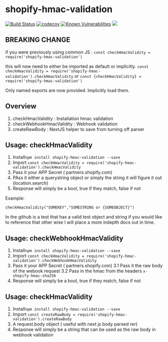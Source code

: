 # shopify-hmac-validation
[![Build Status](https://travis-ci.com/leighs-hammer/shopify-hmac-validation.svg?branch=master)](https://travis-ci.com/leighs-hammer/shopify-hmac-validation)
[![codecov](https://codecov.io/gh/leighs-hammer/shopify-hmac-validation/branch/master/graph/badge.svg)](https://codecov.io/gh/leighs-hammer/shopify-hmac-validation)
[![Known Vulnerabilities](https://snyk.io/test/github/leighs-hammer/shopify-hmac-validation/badge.svg?targetFile=package.json)](https://snyk.io/test/github/leighs-hammer/shopify-hmac-validation?targetFile=package.json)
![](https://img.shields.io/twitter/follow/@leighb4rnes.svg?label=follow&style=social)

## BREAKING CHANGE

if you were previously using common JS : `const checkHmacValidity = require('shopify-hmac-validation')`

this will now need to either be imported as default or implicitly. 
`const checkHmacValidity = require('shopify-hmac-validation').checkHmacValidity`
or
`const {checkHmacValidity} = require('shopify-hmac-validation')`

Only named exports are now provided. Implicitly load them. 




## Overview 

1. checkHmacValidity : Installation hmac validation
2. checkWebhookHmacValidity : Webhook validation
3. createRawBody : NextJS helper to save from turning off parser

## Usage: checkHmacValidity

1. Install`npm install shopify-hmac-validation --save`
2. Import `const checkHmacValidity = require('shopify-hmac-validation').checkHmacValidity` 
3. Pass it your APP Secret ( partners.shopify.com)
4. PAss it either a querystring object or simply the string it will figure it out (location.search)
5. Response will simply be a bool, true if they match, false if not

Example: 

`checkHmacValidity("SOMEKEY","SOMESTRING or {SOMEOBJECT}")`

In the github is a test that has a valid test object and string if you would like to reference that other wise I will place a more indepth docs out in time.

## Usage: checkWebhookHmacValidity

1. Install`npm install shopify-hmac-validation --save`
2. Import `const checkHmacValidity = require('shopify-hmac-validation').checkWebhookHmacValidity`
3. Pass it your APP Secret ( partners.shopify.com)
3.1 Pass it the raw body of the webook request
3.2 Pass in the hmac from the headers `x-shopify-hmac-sha256`
5. Response will simply be a bool, true if they match, false if not

## Usage: checkHmacValidity

1. Install`npm install shopify-hmac-validation --save`
2. Import `const createRawBody = require('shopify-hmac-validation').createRawBody`
3. A request.body object ( useful with next js body parsed rer)
5. Response will simply be a string that can be used as the raw body in webhook validation